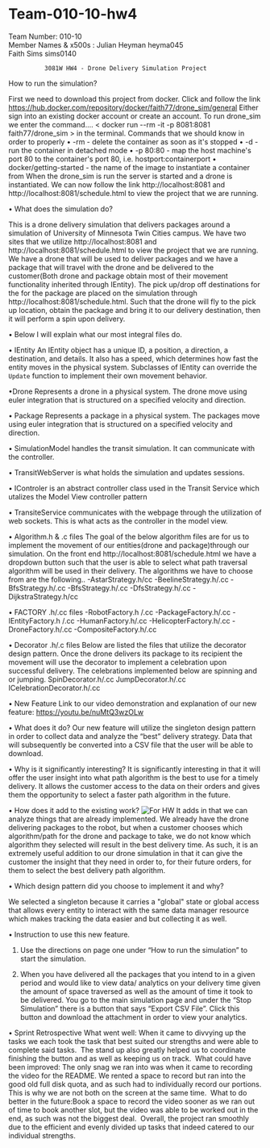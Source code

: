 # Team-010-10-hw4

Team Number:  010-10                           
Member Names & x500s :   Julian Heyman  heyma045                     
		         Faith Sims     sims0140

              3081W HW4 - Drone Delivery Simulation Project 

How to run the simulation?

First we need to download this project from docker. 
Click and follow the link https://hub.docker.com/repository/docker/faith77/drone_sim/general
Either sign into an existing docker account or create an account. 
To run drone_sim we enter the command.... < docker run --rm -it -p 8081:8081 faith77/drone_sim > in the terminal. 
Commands that we should know in order to properly
• -rm - delete the container as soon as it's stopped
• -d - run the container in detached mode
• -p 80:80 - map the host machine's port 80 to the container's port 80, i.e. hostport:containerport 
• docker/getting-started - the name of the image to instantiate a container from When the drone_sim is run the server is started and a drone is instantiated. 
We can now follow the link http://localhost:8081 and http://localhost:8081/schedule.html to view the project that we are running.


• What does the simulation do?

This is a drone delivery simulation that delivers packages around a simulation of University of Minnesota Twin Cities campus. We have two sites that we utilize http://localhost:8081 and http://localhost:8081/schedule.html to view the project that we are running.
We have a drone that will be used to deliver packages and we have a package that will travel with the drone and be delivered to the customer(Both drone and package obtain most of their movement functionality inherited through IEntity). The pick up/drop off destinations for the for the package are placed on the simulation through http://localhost:8081/schedule.html. Such that the drone will fly to the pick up location, obtain the package and bring it to our delivery destination, then it will perform a spin upon delivery. 


• Below I will explain what our most integral files do. 


• IEntity 
An IEntity object has a unique ID, a position, a direction, a destination,
and details. It also has a speed, which determines how fast the entity moves
in the physical system. Subclasses of IEntity can override the `Update`
function to implement their own movement behavior.



•Drone
Represents a drone in a physical system. The drone move using euler
integration that is structured on a specified velocity and direction.


• Package 
Represents a package in a physical system. The packages move using euler
integration that is structured on a specified velocity and direction.


• SimulationModel handles the transit simulation. It can communicate with the controller.


• TransitWebServer is what holds the simulation and updates sessions.


• IControler is an abstract controller class used in the Transit Service which utalizes the Model View controller pattern

• TransiteService communicates with the webpage through the utilization of web sockets. This is what acts as the controller in the model view.  



• Algorithm.h & .c files
The goal of the below algorithm files are for us to implement the movement of our entities(drone and package)through our simulation. On the front end http://localhost:8081/schedule.html we have a dropdown button such that the user is able to select what path traversal algorithm will be used in their delivery.
The algorithms we have to choose from are the following..
-AstarStrategy.h/cc
-BeelineStrategy.h/.cc
-BfsStrategy.h/.cc
-BfsStrategy.h/.cc
-DfsStrategy.h/.cc
-DijkstraStrategy.h/cc



• FACTORY .h/.cc files
-RobotFactory.h /.cc 
-PackageFactory.h/.cc
-IEntityFactory.h /.cc 
-HumanFactory.h/.cc
-HelicopterFactory.h/.cc
-DroneFactory.h/.cc
-CompositeFactory.h/.cc





• Decorator .h/.c files
Below are listed the files that utilize the decorator design pattern. Once the drone delivers its package to its recipient the movement will use the decorator to implement a celebration upon successful delivery. The celebrations implemented below are spinning and or jumping. 
SpinDecorator.h/.cc
JumpDecorator.h/.cc
ICelebrationDecorator.h/.cc

• New Feature
Link to our video demonstration and explanation of our new feature: https://youtu.be/nuMtQ3wzOLw

• What does it do?
Our new feature will utilize the singleton design pattern in order to collect data and analyze the “best” delivery strategy. Data that will subsequently be converted into a CSV file that the user will be able to download.

• Why is it significantly interesting?
It is significantly interesting in that it will offer the user insight into what path algorithm is the best to use for a timely delivery. It allows the customer access to the data on their orders and gives them the opportunity to select a faster path algorithm in the future. 

• How does it add to the existing work? 
 		![For HW](https://media.github.umn.edu/user/27856/files/575c3036-fc23-4b6f-9952-fd33cea9b006)
It adds in that we can analyze things that are already implemented. We already have the drone delivering packages to the robot, but when a customer chooses which algorithm/path for the drone and package to take, we do not know which algorithm they selected will result in the best delivery time. As such, it is an extremely useful addition to our drone simulation in that it can give the customer the insight that they need in order to, for their future orders, for them to select the best delivery path algorithm. 


• Which design pattern did you choose to implement it and why? 

We selected a singleton because it carries a "global" state or global access that allows every entity to interact with the same data manager resource which makes tracking the data easier and but collecting it as well.

• Instruction to use this new feature.

1. Use the directions on page one under “How to run the simulation” to start the simulation.

2. When you have delivered all the packages that you intend to in a given period and would like to view data/ 
analytics on your delivery time given the amount of space traversed as well as the amount of time it took to be delivered. 
You go to the main simulation page and under the “Stop Simulation” there is a button that says “Export CSV File”. 
Click this button and download the attachment in order to view your analytics.
    
    
    
• Sprint Retrospective
What went well: When it came to divvying up the tasks we each took the task that best suited our strengths and were able to complete said tasks.  The stand up also greatly helped us to coordinate finishing the button and as well as keeping us on track. 
What could have been improved: The only snag we ran into was when it came to recording the video for the README. We rented a space to record but ran into the good old full disk quota, and as such had to individually record our portions. This is why we are not both on the screen at the same time. 
What to do better in the future:Book a space to record the video sooner as we ran out of time to book another slot, but the video was able to be worked out in the end, as such was not the biggest deal. 
Overall, the project ran smoothly due to the efficient and evenly divided up tasks that indeed catered to our individual strengths. 
